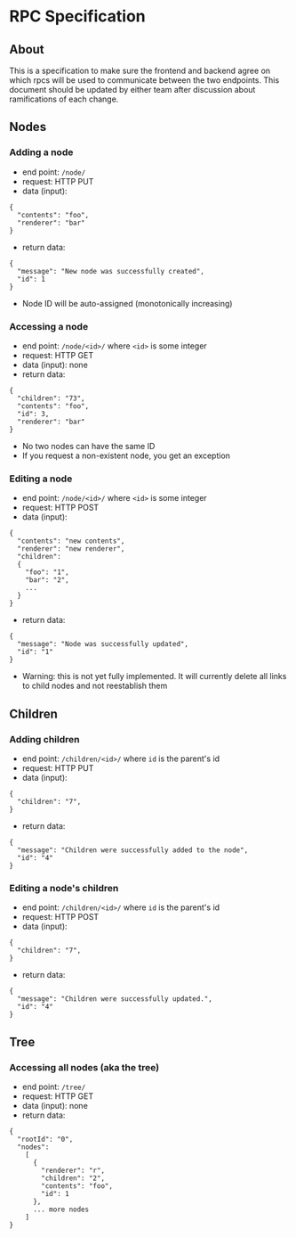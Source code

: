 RPC Specification
=================

About
-----

This is a specification to make sure the frontend and backend agree on which
rpcs will be used to communicate between the two endpoints. This document should
be updated by either team after discussion about ramifications of each change.

Nodes
-----

### Adding a node

 - end point: `/node/`
 - request: HTTP PUT
 - data (input):
```
{
  "contents": "foo",
  "renderer": "bar"
}
```
 - return data:
```
{
  "message": "New node was successfully created",
  "id": 1
}
```
 - Node ID will be auto-assigned (monotonically increasing)

### Accessing a node

 - end point: `/node/<id>/` where `<id>` is some integer
 - request: HTTP GET
 - data (input): none
 - return data:
```
{
  "children": "73",
  "contents": "foo",
  "id": 3,
  "renderer": "bar"
}
```
 - No two nodes can have the same ID
 - If you request a non-existent node, you get an exception

### Editing a node

 - end point: `/node/<id>/` where `<id>` is some integer
 - request: HTTP POST
 - data (input):
```
{
  "contents": "new contents",
  "renderer": "new renderer",
  "children":
  {
    "foo": "1",
    "bar": "2",
    ...
  }
}
```
 - return data:
```
{
  "message": "Node was successfully updated",
  "id": "1"
}
```
 - Warning: this is not yet fully implemented. It will currently delete all
   links to child nodes and not reestablish them

Children
--------

### Adding children

 - end point: `/children/<id>/` where `id` is the parent's id
 - request: HTTP PUT
 - data (input):
```
{
  "children": "7",
}
```
 - return data:
```
{
  "message": "Children were successfully added to the node",
  "id": "4"
}
```

### Editing a node's children

 - end point: `/children/<id>/` where `id` is the parent's id
 - request: HTTP POST
 - data (input):
```
{
  "children": "7",
}
```
 - return data:
```
{
  "message": "Children were successfully updated.",
  "id": "4"
}
```

Tree
----

### Accessing all nodes (aka the tree)

 - end point: `/tree/`
 - request: HTTP GET
 - data (input): none
 - return data:
```
{
  "rootId": "0",
  "nodes":
    [
      {
        "renderer": "r",
        "children": "2",
        "contents": "foo",
        "id": 1
      },
      ... more nodes
    ]
}
```
